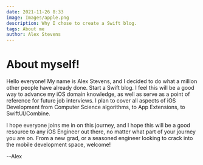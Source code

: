 ```yaml
---
date: 2021-11-26 8:33
image: Images/apple.png
description: Why I chose to create a Swift blog.
tags: About me
author: Alex Stevens
---
```

# About myself!

Hello everyone! My name is Alex Stevens, and I decided to do what a million other people have already done. Start a Swift blog. I feel this will be a good way to advance my iOS domain knowledge, as well as serve as a point of reference for future job interviews. I plan to cover all aspects of iOS Development from Computer Science algorithms, to App Extensions, to SwiftUI/Combine.

I hope everyone joins me in on this journey, and I hope this will be a good resource to any iOS Engineer out there, no matter what part of your journey you are on. From a new grad, or a seasoned engineer looking to crack into the mobile development space, welcome!

--Alex
